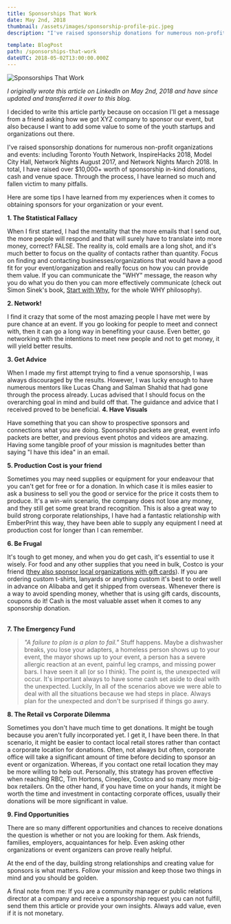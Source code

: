 ```yaml
---
title: Sponsorships That Work
date: May 2nd, 2018
thumbnail: /assets/images/sponsorship-profile-pic.jpeg
description: "I've raised sponsorship donations for numerous non-profit organizations and events: including Toronto Youth Network, InspireHacks 2018, Model City Hall, Network Nights August 2017, and Network Nights March 2018. In total, I have raised over $10,000+ worth of sponsorship in-kind donations, cash and venue space. Through the process, I have learned so much and fallen victim to many pitfalls."

template: BlogPost
path: /sponsorships-that-work
dateUTC: 2018-05-02T13:00:00.000Z
---
```


![Sponsorships That Work](/assets/images/sponsorships_header_jpg.jpeg 'Sponsorships That Work')

_I originally wrote this article on LinkedIn on May 2nd, 2018 and have since updated and transferred it over to this blog._
<br/>

I decided to write this article partly because on occasion I'll get a message from a friend asking how we got XYZ company to sponsor our event, but also because I want to add some value to some of the youth startups and organizations out there.
<br/>

I've raised sponsorship donations for numerous non-profit organizations and events: including Toronto Youth Network, InspireHacks 2018, Model City Hall, Network Nights August 2017, and Network Nights March 2018. In total, I have raised over \$10,000+ worth of sponsorship in-kind donations, cash and venue space. Through the process, I have learned so much and fallen victim to many pitfalls.
<br/>

Here are some tips I have learned from my experiences when it comes to obtaining sponsors for your organization or your event.
<br/>

**1. The Statistical Fallacy**
<br/>

When I first started, I had the mentality that the more emails that I send out, the more people will respond and that will surely have to translate into more money, correct? FALSE. The reality is, cold emails are a long shot, and it's much better to focus on the quality of contacts rather than quantity. Focus on finding and contacting businesses/organizations that would have a good fit for your event/organization and really focus on how you can provide them value. If you can communicate the "WHY" message, the reason why you do what you do then you can more effectively communicate (check out Simon Sinek's book, [Start with Why](https://simonsinek.com/product/start-with-why/), for the whole WHY philosophy).
<br/>

**2. Network!**
<br/>

I find it crazy that some of the most amazing people I have met were by pure chance at an event. If you go looking for people to meet and connect with, then it can go a long way in benefiting your cause. Even better, go networking with the intentions to meet new people and not to get money, it will yield better results.
<br/>

**3. Get Advice**
<br/>

When I made my first attempt trying to find a venue sponsorship, I was always discouraged by the results. However, I was lucky enough to have numerous mentors like Lucas Chang and Salman Shahid that had gone through the process already. Lucas advised that I should focus on the overarching goal in mind and build off that. The guidance and advice that I received proved to be beneficial.
**4. Have Visuals**
<br/>

Have something that you can show to prospective sponsors and connections what you are doing. Sponsorship packets are great, event info packets are better, and previous event photos and videos are amazing. Having some tangible proof of your mission is magnitudes better than saying "I have this idea" in an email.
<br/>

**5. Production Cost is your friend**
<br/>

Sometimes you may need supplies or equipment for your endeavour that you can't get for free or for a donation. In which case it is miles easier to ask a business to sell you the good or service for the price it costs them to produce. It's a win-win scenario, the company does not lose any money, and they still get some great brand recognition. This is also a great way to build strong corporate relationships, I have had a fantastic relationship with EmberPrint this way, they have been able to supply any equipment I need at production cost for longer than I can remember.
<br/>

**6. Be Frugal**
<br/>

It's tough to get money, and when you do get cash, it's essential to use it wisely. For food and any other supplies that you need in bulk, Costco is your friend ([they also sponsor local organizations with gift cards](https://m.costco.ca/wcsstore/CostcoCABCCatalogAssetStore/feature-pages/CN-Donation-Request-Form.pdf)). If you are ordering custom t-shirts, lanyards or anything custom it's best to order well in advance on Alibaba and get it shipped from overseas. Whenever there is a way to avoid spending money, whether that is using gift cards, discounts, coupons do it! Cash is the most valuable asset when it comes to any sponsorship donation.  
<br/>

**7. The Emergency Fund**
<br/>

> _"A failure to plan is a plan to fail."_
> Stuff happens. Maybe a dishwasher breaks, you lose your adapters, a homeless person shows up to your event, the mayor shows up to your event, a person has a severe allergic reaction at an event, painful leg cramps, and missing power bars. I have seen it all (or so I think). The point is, the unexpected will occur. It's important always to have some cash set aside to deal with the unexpected. Luckily, In all of the scenarios above we were able to deal with all the situations because we had steps in place. Always plan for the unexpected and don't be surprised if things go awry.
> <br/>

**8. The Retail vs Corporate Dilemma**
<br/>

Sometimes you don't have much time to get donations. It might be tough because you aren't fully incorporated yet. I get it, I have been there. In that scenario, it might be easier to contact local retail stores rather than contact a corporate location for donations. Often, not always but often, corporate office will take a significant amount of time before deciding to sponsor an event or organization. Whereas, if you contact one retail location they may be more willing to help out. Personally, this strategy has proven effective when reaching RBC, Tim Hortons, Cineplex, Costco and so many more big-box retailers. On the other hand, if you have time on your hands, it might be worth the time and investment in contacting corporate offices, usually their donations will be more significant in value.
<br/>

**9. Find Opportunities**
<br/>

There are so many different opportunities and chances to receive donations the question is whether or not you are looking for them. Ask friends, families, employers, acquaintances for help. Even asking other organizations or event organizers can prove really helpful.
<br/>

At the end of the day, building strong relationships and creating value for sponsors is what matters. Follow your mission and keep those two things in mind and you should be golden.
<br/>

A final note from me: If you are a community manager or public relations director at a company and receive a sponsorship request you can not fulfill, send them this article or provide your own insights. Always add value, even if it is not monetary.
